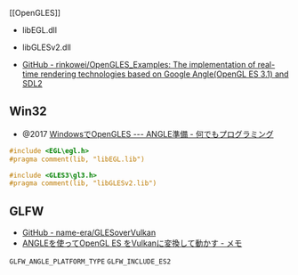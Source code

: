 [[OpenGLES]]

- libEGL.dll
- libGLESv2.dll

- [GitHub - rinkowei/OpenGLES_Examples: The implementation of real-time rendering technologies based on Google Angle(OpenGL ES 3.1) and SDL2](https://github.com/rinkowei/OpenGLES_Examples)

## Win32

- @2017 [WindowsでOpenGLES --- ANGLE準備 - 何でもプログラミング](https://any-programming.hatenablog.com/entry/2017/04/20/005616)

```c++
#include <EGL\egl.h>
#pragma comment(lib, "libEGL.lib")

#include <GLES3\gl3.h>
#pragma comment(lib, "libGLESv2.lib")
```

## GLFW

- [GitHub - name-era/GLESoverVulkan](https://github.com/name-era/GLESoverVulkan)
- [ANGLEを使ってOpenGL ES をVulkanに変換して動かす - メモ](https://name-era.hatenablog.com/entry/angle)

`GLFW_ANGLE_PLATFORM_TYPE`
`GLFW_INCLUDE_ES2`
